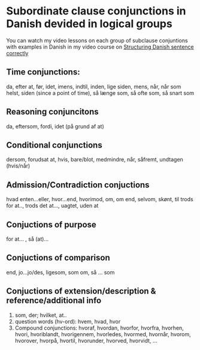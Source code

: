 # Subordinate clause conjunctions in Danish devided in logical groups

You can watch my video lessons on each group of subclause conjuntions with examples in Danish in my video course on [Structuring Danish sentence correctly](https://elenasokolova.podia.com/structuring-danish-sentence-correctly)

## Time conjunctions:
da, efter at, før, idet, imens, indtil, inden, lige siden, mens, når, når som helst, siden (since a point of time), så længe som, så ofte som, så snart som

## Reasoning conjuncitons
da, eftersom, fordi, idet (på grund af at)

## Conditional conjunctions
dersom, forudsat at, hvis, bare/blot, medmindre, når, såfremt, undtagen (hvis/når)

## Admission/Contradiction conjuctions
hvad enten...eller, hvor...end, hvorimod, om, om end, selvom, skønt, til trods for at.., trods det at..., uagtet, uden at

## Conjuctions of purpose
for at... , så (at)...

## Conjuctions of comparison
end, jo...jo/des, ligesom, som om, så ... som

## Conjuctions of extension/description & reference/additional info
1) som, der; hvilket, at..
2) question words (hv-ord): hvem, hvad, hvor
3) Compound conjunctions: hvoraf, hvordan, hvorfor, hvorfra, hvorhen, hvori, hvoriblandt, hvorigennem, hvorledes, hvormed, hvornår, hvorom, hvorover, hvorpå, hvortil, hvorunder, hvorved, hvorvidt, ...
